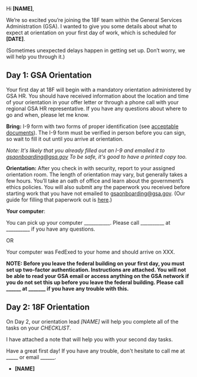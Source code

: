 Hi **[NAME]**,

We’re so excited you’re joining the 18F team within the General Services Administration (GSA). I wanted to give you some details about what to expect at orientation on your first day of work, which is scheduled for **[DATE]**.

(Sometimes unexpected delays happen in getting set up. Don’t worry, we will help you through it.)

## Day 1: GSA Orientation

Your first day at 18F will begin with a mandatory orientation administered by GSA HR. You should have received information about the location and time of your orientation in your offer letter or through a phone call with your regional GSA HR representative. If you have any questions about where to go and when, please let me know.

**Bring:** I-9 form with two forms of proper identification (see [acceptable documents](http://www.uscis.gov/i-9-central/acceptable-documents)). The I-9 form must be verified in person before you can sign, so wait to fill it out until you arrive at orientation.

*Note: It's likely that you already filled out an I-9 and emailed it to [gsaonboarding@gsa.gov](mailto:gsaonboarding@gsa.gov) To be safe, it's good to have a printed copy too.*

**Orientation:** After you check in with security, report to your assigned orientation room. The length of orientation may vary, but generally takes a few hours. You’ll take an oath of office and learn about the government’s ethics policies. You will also submit any the paperwork you received before starting work that you have not emailed to [gsaonboarding@gsa.gov](mailto:gsaonboarding@gsa.gov). (Our guide for filling that paperwork out is [here](https://github.com/18F/onboarding-documents/blob/master/Forms/gsa-onboarding-forms.md).) 

**Your computer**: 

You can pick up your computer ___________. Please call __________ at __________ if you have any questions.

OR

Your computer was FedExed to your home and should arrive on XXX.

**NOTE: Before you leave the federal building on your first day, you must set up two-factor authentication. Instructions are attached. You will not be able to read your GSA email or access anything on the GSA network if you do not set this up before you leave the federal building. Please call ______ at _______ if you have any trouble with this.**

## Day 2: 18F Orientation

On Day 2, our orientation lead *[NAME]* will help you complete all of the tasks on your *CHECKLIST*.

I have attached a note that will help you with your second day tasks.

Have a great first day! If you have any trouble, don't hesitate to call me at _____ or email ______.

- **[NAME]**
